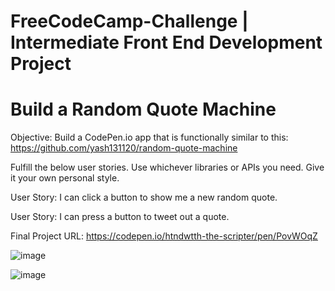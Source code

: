 # FreeCodeCamp-Challenge | Intermediate Front End Development Project

# Build a Random Quote Machine

Objective: Build a CodePen.io app that is functionally similar to this: https://github.com/yash131120/random-quote-machine

Fulfill the below user stories. Use whichever libraries or APIs you need. Give it your own personal style.

User Story: I can click a button to show me a new random quote.

User Story: I can press a button to tweet out a quote.

Final Project URL: https://codepen.io/htndwtth-the-scripter/pen/PovWOqZ

![image](https://github.com/yash131120/random-quote-machine/assets/139432375/a24f4c0c-8795-4542-b591-2d2a8ef565e8)

![image](https://github.com/yash131120/random-quote-machine/assets/139432375/0a58ba24-1dbf-40f5-87ef-d42a20224797)

